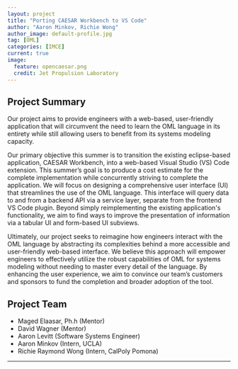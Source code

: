 ```yaml
---
layout: project
title: "Porting CAESAR Workbench to VS Code"
author: "Aaron Minkov, Richie Wong"
author_image: default-profile.jpg
tag: [OML]
categories: [IMCE]
current: true
image:
  feature: opencaesar.png
  credit: Jet Propulsion Laboratory
---
```


## Project Summary

Our project aims to provide engineers with a web-based, user-friendly application that will circumvent the need to learn the OML language in its entirety while still allowing users to benefit from its systems modeling capacity.

Our primary objective this summer is to transition the existing eclipse-based application, CAESAR Workbench, into a web-based Visual Studio (VS) Code extension. This summer’s goal is to produce a cost estimate for the complete implementation while concurrently striving to complete the application. We will focus on designing a comprehensive user interface (UI) that streamlines the use of the OML language. This interface will query data to and from a backend API via a service layer, separate from the frontend VS Code plugin. Beyond simply reimplementing the existing application's functionality, we aim to find ways to improve the presentation of information via a tabular UI and form-based UI subviews.

Ultimately, our project seeks to reimagine how engineers interact with the OML language by abstracting its complexities behind a more accessible and user-friendly web-based interface. We believe this approach will empower engineers to effectively utilize the robust capabilities of OML for systems modeling without needing to master every detail of the language. By enhancing the user experience, we aim to convince our team’s customers and sponsors to fund the completion and broader adoption of the tool.

## Project Team

- Maged Elaasar, Ph.h (Mentor)
- David Wagner (Mentor)
- Aaron Levitt (Software Systems Engineer)
- Aaron Minkov (Intern, UCLA)
- Richie Raymond Wong (Intern, CalPoly Pomona)

---